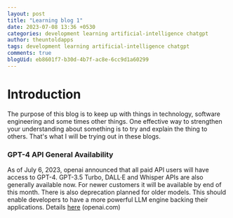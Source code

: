 ```yaml
---
layout: post
title: "Learning blog 1"
date: 2023-07-08 13:36 +0530
categories: development learning artificial-intelligence chatgpt
author: theuntoldapps
tags: development learning artificial-intelligence chatgpt
comments: true
blogUid: eb8601f7-b30d-4b7f-ac8e-6cc9d1a60299
---
```


# Introduction
The purpose of this blog is to keep up with things in technology, software engineering and some times other things. One effective way to strengthen your understanding about something is to try and explain the thing to others. That's what I will be trying out in these blogs.

### GPT-4 API General Availability
As of July 6, 2023, openai announced that all paid API users will have access to GPT-4. GPT-3.5 Turbo, DALL·E and Whisper APIs are also generally available now. For newer customers it will be available by end of this month. There is also deprecation planned for older models. 
This should enable developers to have a more powerful LLM engine backing their applications. Details [here](https://openai.com/blog/gpt-4-api-general-availability) (openai.com)

